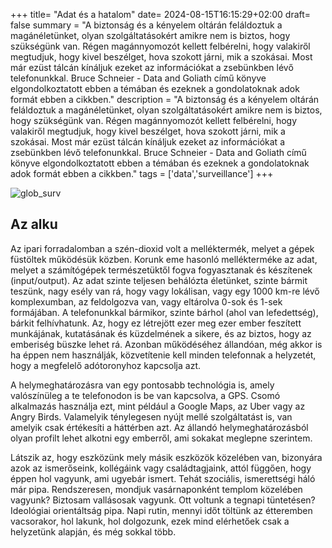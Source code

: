 +++
title= "Adat és a hatalom"
date= 2024-08-15T16:15:29+02:00
draft= false
summary = "A biztonság és a kényelem oltárán feláldoztuk a magánéletünket, olyan szolgáltatásokért amikre nem is biztos, hogy szükségünk van. Régen magánnyomozót kellett felbérelni, hogy valakiről megtudjuk, hogy kivel beszélget, hova szokott járni, mik a szokásai. Most már ezüst tálcán kínáljuk ezeket az információkat a zsebünkben lévő telefonunkkal. Bruce Schneier - Data and Goliath című könyve elgondolkoztatott ebben a témában és ezeknek a gondolatoknak adok formát ebben a cikkben."
description = "A biztonság és a kényelem oltárán feláldoztuk a magánéletünket, olyan szolgáltatásokért amikre nem is biztos, hogy szükségünk van. Régen magánnyomozót kellett felbérelni, hogy valakiről megtudjuk, hogy kivel beszélget, hova szokott járni, mik a szokásai. Most már ezüst tálcán kínáljuk ezeket az információkat a zsebünkben lévő telefonunkkal. Bruce Schneier - Data and Goliath című könyve elgondolkoztatott ebben a témában és ezeknek a gondolatoknak adok formát ebben a cikkben."
tags = ['data','surveillance']
+++

![glob_surv](/global_surv.png)


## Az alku

Az ipari forradalomban a szén-dioxid volt a melléktermék, melyet a gépek füstöltek működésük közben. Korunk eme hasonló mellékterméke az adat, melyet a számítógépek természetüktől fogva fogyasztanak és készítenek (input/output). Az adat szinte teljesen behálózta életünket, szinte bármit teszünk, nagy esély van rá, hogy vagy lokálisan, vagy egy 1000 km-re lévő komplexumban, az feldolgozva van, vagy eltárolva 0-sok és 1-sek formájában. A telefonunkkal bármikor, szinte bárhol (ahol van lefedettség), bárkit felhívhatunk. Az, hogy ez létrejött ezer meg ezer ember feszített munkájának, kutatásának és küzdelmének a sikere, és az biztos, hogy az emberiség büszke lehet rá. Azonban működéséhez állandóan, még akkor is ha éppen nem használják, közvetítenie kell minden telefonnak a helyzetét, hogy a megfelelő adótoronyhoz kapcsolja azt.

A helymeghatározásra van egy pontosabb technológia is, amely valószínüleg a te telefonodon is be van kapcsolva, a GPS. Csomó alkalmazás használja ezt, mint például a Google Maps, az Uber vagy az Angry Birds. Valamelyik ténylegesen nyújt mellé szolgáltatást is, van amelyik csak értékesíti a háttérben azt. Az állandó helymeghatározásból olyan profilt lehet alkotni egy emberről, ami sokakat meglepne szerintem.

Látszik az, hogy eszközünk mely másik eszközök közelében van, bizonyára azok az ismerőseink, kollégáink vagy családtagjaink, attól függően, hogy éppen hol vagyunk, ami ugyebár ismert. Tehát szociális, ismerettségi háló már pipa. Rendszeresen, mondjuk vasárnaponként templom közelében vagyunk? Biztosam vallásosak vagyunk. Ott voltunk a tegnapi tüntetésen? Ideológiai orientáltság pipa. Napi rutin, mennyi időt töltünk az étteremben vacsorakor, hol lakunk, hol dolgozunk, ezek mind elérhetőek csak a helyzetünk alapján, és még sokkal több.


